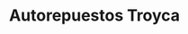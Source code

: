 ---
title: "Autorepuestos Troyca"
url: /liberia/autorepuestos-troyca/
shop: piezas de automóviles
---